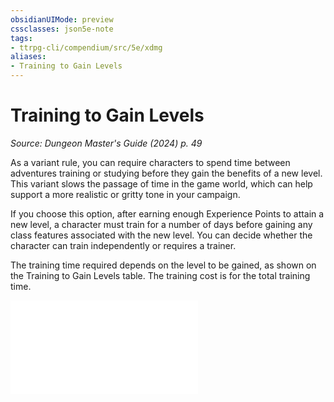 ```yaml
---
obsidianUIMode: preview
cssclasses: json5e-note
tags:
- ttrpg-cli/compendium/src/5e/xdmg
aliases:
- Training to Gain Levels
---
```

# Training to Gain Levels
*Source: Dungeon Master's Guide (2024) p. 49* 

As a variant rule, you can require characters to spend time between adventures training or studying before they gain the benefits of a new level. This variant slows the passage of time in the game world, which can help support a more realistic or gritty tone in your campaign.

If you choose this option, after earning enough Experience Points to attain a new level, a character must train for a number of days before gaining any class features associated with the new level. You can decide whether the character can train independently or requires a trainer.

The training time required depends on the level to be gained, as shown on the Training to Gain Levels table. The training cost is for the total training time.

![Variant: Training to Gain Levels; Training to Gain Levels](Інструменти%20ДМ/CLI/tables/variant-training-to-gain-levels-training-to-gain-levels-xdmg.md)